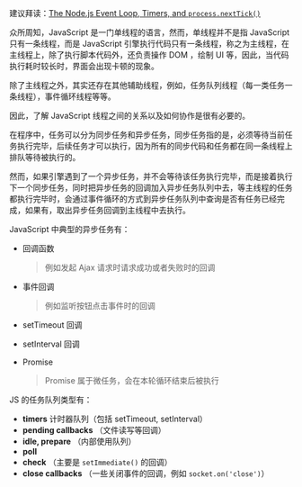 建议拜读：[The Node.js Event Loop, Timers, and `process.nextTick()`](<https://nodejs.org/en/docs/guides/event-loop-timers-and-nexttick/>)



众所周知，JavaScript 是一门单线程的语言，然而，单线程并不是指 JavaScript 只有一条线程，而是 JavaScript 引擎执行代码只有一条线程，称之为主线程，在主线程上，除了执行脚本代码外，还负责操作 DOM ，绘制 UI 等，因此，当代码执行耗时较长时，界面会出现卡顿的现象。



除了主线程之外，其实还存在其他辅助线程，例如，任务队列线程（每一类任务一条线程），事件循环线程等等。



因此，了解 JavaScript 线程之间的关系以及如何协作是很有必要的。



在程序中，任务可以分为同步任务和异步任务，同步任务指的是，必须等待当前任务执行完毕，后续任务才可以执行，因为所有的同步代码和任务都在同一条线程上排队等待被执行的。



然而，如果引擎遇到了一个异步任务，并不会等待该任务执行完毕，而是接着执行下一个同步任务，同时把异步任务的回调加入异步任务队列中去，等主线程的任务都执行完毕时，会通过事件循环的方式到异步任务队列中查询是否有任务已经完成，如果有，取出异步任务回调到主线程中去执行。



JavaScript 中典型的异步任务有：

- 回调函数

  > 例如发起 Ajax 请求时请求成功或者失败时的回调

- 事件回调

  > 例如监听按钮点击事件时的回调

- setTimeout 回调

- setInterval 回调

- Promise

  > Promise 属于微任务，会在本轮循环结束后被执行





JS 的任务队列类型有：

- **timers** 计时器队列（包括 setTimeout, setInterval）
- **pending callbacks** （文件读写等回调）
- **idle, prepare** （内部使用队列）
- **poll**
- **check** （主要是 `setImmediate()` 的回调）
- **close callbacks** （一些关闭事件的回调，例如 `socket.on('close')`）